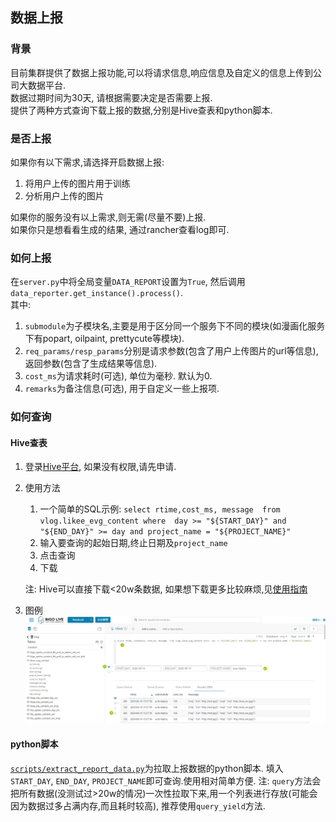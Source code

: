 ## 数据上报
### 背景
目前集群提供了数据上报功能,可以将请求信息,响应信息及自定义的信息上传到公司大数据平台.  
数据过期时间为30天, 请根据需要决定是否需要上报.   
提供了两种方式查询下载上报的数据,分别是Hive查表和python脚本.
### 是否上报
如果你有以下需求,请选择开启数据上报:
1. 将用户上传的图片用于训练
2. 分析用户上传的图片

如果你的服务没有以上需求,则无需(尽量不要)上报.  
如果你只是想看看生成的结果, 通过rancher查看log即可.
### 如何上报
在`server.py`中将全局变量`DATA_REPORT`设置为`True`, 然后调用`data_reporter.get_instance().process()`.  
其中: 
1. `submodule`为子模块名,主要是用于区分同一个服务下不同的模块(如漫画化服务下有popart, oilpaint, prettycute等模块).
2. `req_params/resp_params`分别是请求参数(包含了用户上传图片的url等信息),返回参数(包含了生成结果等信息).
3. `cost_ms`为请求耗时(可选), 单位为毫秒. 默认为0.
4. `remarks`为备注信息(可选), 用于自定义一些上报项.

### 如何查询
#### Hive查表
1. 登录[Hive平台](http://bi4.bigo.sg/hue/editor/?type=hive), 如果没有权限,请先申请.
2. 使用方法
    1. 一个简单的SQL示例: `select rtime,cost_ms, message  from vlog.likee_evg_content where  day >= "${START_DAY}" and "${END_DAY}" >= day and project_name = "${PROJECT_NAME}"`
    2. 输入要查询的起始日期,终止日期及`project_name`
    3. 点击查询
    4. 下载

    注: Hive可以直接下载<20w条数据, 如果想下载更多比较麻烦,见[使用指南](http://wiki.bigo.sg:8090/pages/viewpage.action?pageId=198706662#HUE%E3%80%81Ooize%E4%BD%BF%E7%94%A8%E6%8C%87%E5%8D%97-Q3%EF%BC%9A%E4%B8%8B%E8%BD%BD%E7%9B%B8%E5%85%B3)
3. 图例
![how_to_use_hive](assets/how_to_use_hive.png)
#### python脚本
[`scripts/extract_report_data.py`](../scripts/extract_report_data.py)为拉取上报数据的python脚本. 填入`START_DAY`, `END_DAY`, `PROJECT_NAME`即可查询.使用相对简单方便.
注: `query`方法会把所有数据(没测试过>20w的情况)一次性拉取下来,用一个列表进行存放(可能会因为数据过多占满内存,而且耗时较高), 推荐使用`query_yield`方法.